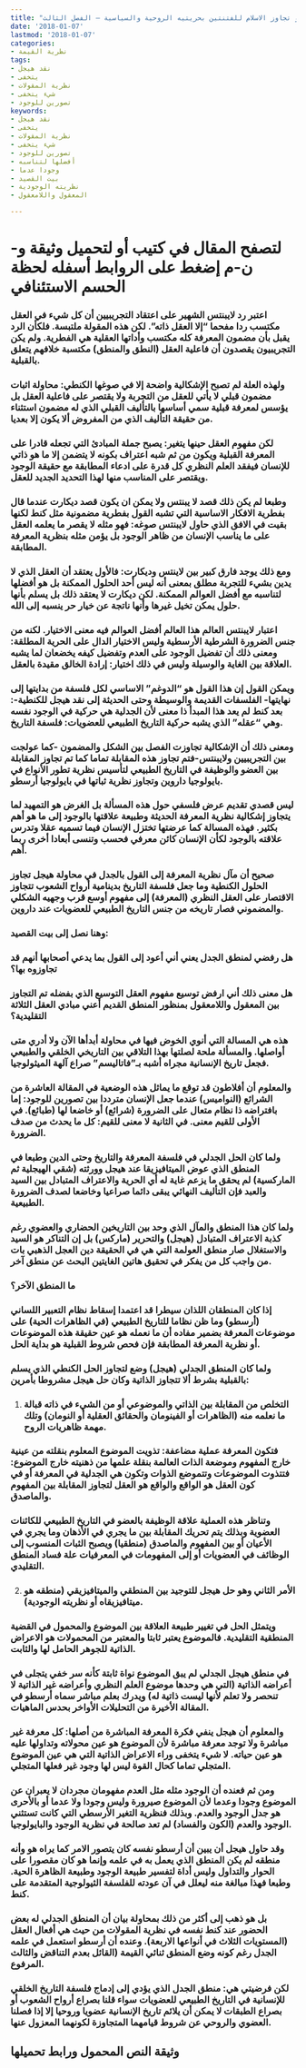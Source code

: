 ```yaml
---
title: "لحظة الحسم الاستئنافي، أو تجاوز الاسلام للفتنتين بحريتيه الروحية والسياسية – الفصل الثالث"
date: '2018-01-07'
lastmod: '2018-01-07'
categories:
- نظرية القيمة
tags:
- نقد هيجل
- يتخفى
- نظرية المقولات
- شيء يتخفى
- تصورين للوجود
keywords:
- نقد هيجل
- يتخفى
- نظرية المقولات
- شيء يتخفى
- تصورين للوجود
- أفضلها لتناسبه
- وجودا عدما
- بيت القصيد
- نظريته الوجودية
- المعقول واللامعقول

---
```

# **لتصفح المقال في كتيب أو لتحميل وثيقة و-ن-م إضغط على الروابط أسفله** **لحظة الحسم الاستئنافي**

### اعتبر رد لايبنتس الشهير على اعتقاد التجريبيين أن كل شيء في العقل مكتسب ردا مفحما “إلا العقل ذاته”. لكن هذه المقولة ملتبسة. فلكأن الرد يقبل بأن مضمون المعرفة كله مكتسب وأداتها العقلية هي الفطرية. ولم يكن التجريبيون يقصدون أن فاعلية العقل (النطق والمنطق) مكتسبة خلافهم يتعلق بالقبلية.

### ولهذه العلة لم تصبح الإشكالية واضحة إلا في صوغها الكنطي: محاولة اثبات مضمون قبلي لا يأتي للعقل من التجربة ولا يقتصر على فاعلية العقل بل يؤسس لمعرفة قبلية سمي أساسها بالتأليف القبلي الذي له مضمون استثناء من حقيقة التأليف الذي من المفروض ألا يكون إلا بعديا.

### لكن مفهوم العقل حينها يتغير: يصبح جملة المبادئ التي تجعله قادرا على المعرفة القبلية ويكون من ثم شبه اعتراف بكونه لا يتضمن إلا ما هو ذاتي للإنسان فيفقد العلم النظري كل قدرة على ادعاء المطابقة مع حقيقة الوجود ويقتصر على المناسب منها لهذا التحديد الجديد للعقل.

### وطبعا لم يكن ذلك قصد لا يبنتس ولا يمكن ان يكون قصد ديكارت عندما قال بفطرية الافكار الاساسية التي تشبه القول بفطرية مضمونية مثل كنط لكنها بقيت في الافق الذي حاول لايبنتس صوغه: فهو مثله لا يقصر ما يعلمه العقل على ما يناسب الإنسان من ظاهر الوجود بل يؤمن مثله بنظرية المعرفة المطابقة.

### ومع ذلك يوجد فارق كبير بين لاينتس وديكارت: فالأول يعتقد أن العقل الذي لا يدين بشيء للتجربة مطلق بمعنى أنه ليس أحد الحلول الممكنة بل هو أفضلها لتناسبه مع أفضل العوالم الممكنة. لكن ديكارت لا يعتقد ذلك بل يسلم بأنها حلول يمكن تخيل غيرها وأنها ناتجة عن خيار حر ينسبه إلى الله.

### اعتبار لايبنتس العالم هذا العالم أفضل العوالم فيه معنى الاختيار. لكنه من جنس الضرورة الشرطية الأرسطية وليس الاختيار الدال على الحرية المطلقة: ومعنى ذلك أن تفضيل الوجود على العدم وتفضيل كيفه يخضعان لما يشبه العلاقة بين الغاية والوسيلة وليس في ذلك اختيار: إرادة الخالق مقيدة بالعقل.

### ويمكن القول إن هذا القول هو “الدوغم” الاساسي لكل فلسفة من بدايتها إلى نهايتها- الفلسفات القديمة والوسيطة وحتى الحديثة إلى نقد هيجل للكنطية-: بعد كنط لم يعد هذا المبدأ ذا معنى لأن الجدلية هي حركية في الوجود نفسه وهي “عقله” الذي يشبه حركية التاريخ الطبيعي للعضويات: فلسفة التاريخ.

### ومعنى ذلك أن الإشكالية تجاوزت الفصل بين الشكل والمضمون -كما عولجت بين التجريبيين ولايبنتس-فتم تجاوز هذه المقابلة تماما كما تم تجاوز المقابلة بين العضو والوظيفة في التاريخ الطبيعي لتأسيس نظرية تطور الأنواع في بايولوجيا داروين وتجاوز نظرية ثباتها في بايولوجيا أرسطو.

### ليس قصدي تقديم عرض فلسفي حول هذه المسألة بل الغرض هو التمهيد لما يتجاوز إشكالية نظرية المعرفة الحديثة وطبيعة علاقتها بالوجود إلى ما هو أهم بكثير. فهذه المسالة كما عرضتها تختزل الإنسان فيما تسميه عقلا وتدرس علاقته بالوجود لكأن الإنسان كائن معرفي فحسب وتنسى أبعادا أخرى ربما أهم.

### صحيح أن مآل نظرية المعرفة إلى القول بالجدل في محاولة هيجل تجاوز الحلول الكنطية وما جعل فلسفة التاريخ بدينامية أرواح الشعوب تتجاوز الاقتصار على العقل النظري (المعرفة) إلى مفهوم أوسع قرب وجهيه الشكلي والمضموني فصار تاريخه من جنس التاريخ الطبيعي للعضويات عند داروين.

### وهنا نصل إلى بيت القصيد:

### هل رفضي لمنطق الجدل يعني أني أعود إلى القول بما يدعي أصحابها أنهم قد تجاوزوه بها؟

### هل معنى ذلك أني ارفض توسيع مفهوم العقل التوسيع الذي بفضله تم التجاوز بين المعقول واللامعقول بمنظور المنطق القديم أعني مبادي العقل الثلاثة التقليدية؟

### هذه هي المسالة التي أنوي الخوض فيها في محاولة أبدأها الآن ولا أدري متى أواصلها. والمسألة ملحة لصلتها بهذا التلاقي بين التاريخي الخلقي والطبيعي فجعل تاريخ الإنسانية مجراه أشبه بـ”فاتاليسم” صراع آلهة الميثولوجيا.

### والمعلوم أن أفلاطون قد توقع ما يماثل هذه الوضعية في المقالة العاشرة من الشرائع (النواميس) عندما جعل الإنسان مترددا بين تصورين للوجود: إما بافتراضه ذا نظام متعال على الضرورة (شرائع) أو خاضعا لها (طبائع). في الأولى للقيم معنى. في الثانية لا معنى للقيم: كل ما يحدث من صدف الضرورة.

### ولما كان الحل الجدلي في فلسفة المعرفة والتاريخ وحتى الدين وطبعا في المنطق الذي عوض الميتافيزيقا عند هيجل وورثته (شقي الهيجلية ثم الماركسية) لم يحقق ما يزعم غاية له أي الحرية والاعتراف المتبادل بين السيد والعبد فإن التأليف النهائي يبقى دائما صراعيا وخاضعا لصدف الضرورة الطبيعية.

### ولما كان هذا المنطق والمآل الذي وحد بين التاريخين الحضاري والعضوي رغم كذبة الاعتراف المتبادل (هيجل) والتحرير (ماركس) بل إن التناكر هو السيد والاستغلال صار منطق العولمة التي هي في الحقيقة دين العجل الذهبي بات من واجب كل من يفكر في تحقيق هاتين الغايتين البحث عن منطق آخر.

### ما المنطق الآخر؟

### إذا كان المنطقان اللذان سيطرا قد اعتمدا إسقاط نظام التعبير اللساني (أرسطو) وما ظن نظاما للتاريخ الطبيعي (في الظاهرات الحية) على موضوعات المعرفة بضمير مفاده أن ما نعمله هو عين حقيقة هذه الموضوعات أو نظرية المعرفة المطابقة فإن فحص شروط القبلية هو بداية الحل.

### ولما كان المنطق الجدلي (هيجل) وضع لتجاوز الحل الكنطي الذي يسلم بالقبلية بشرط ألا تتجاوز الذاتية وكان حل هيجل مشروطا بأمرين:

1. ### التخلص من المقابلة بين الذاتي والموضوعي أو من الشيء في ذاته قبالة ما نعلمه منه (الظاهرات أو الفينومان والحقائق العقلية أو النومان) وتلك مهمة ظاهريات الروح.

### فتكون المعرفة عملية مضاعفة: تذويت الموضوع المعلوم بنقلته من عينية خارج المفهوم وموضعة الذات العالمة بنقلة علمها من ذهنيته خارج الموضوع: فتتذوت الموضوعات وتتموضع الذوات وتكون هي الجدلية في المعرفة أو في كون العقل هو الواقع والواقع هو العقل لتجاوز المقابلة بين المفهوم والماصدق.

### وتناظر هذه العملية علاقة الوظيفة بالعضو في التاريخ الطبيعي للكائنات العضوية وبذلك يتم تحريك المقابلة بين ما يجري في الأذهان وما يجري في الأعيان أو بين المفهوم والماصدق (منطقيا) ويصبح الثبات المنسوب إلى الوظائف في العضويات أو إلى المفهومات في المعرفيات علة فساد المنطق التقليدي.

2. ### الأمر الثاني وهو حل هيجل للتوجيد بين المنطقي والميتافيزيقي (منطقه هو ميتافيزيقاه أو نظريته الوجودية).

### ويتمثل الحل في تغيير طبيعة العلاقة بين الموضوع والمحمول في القضية المنطقية التقليدية. فالموضوع يعتبر ثابتا والمعتبر من المحمولات هو الاعراض الذاتية للجوهر الحامل لها والثابت.

### في منطق هيجل الجدلي لم يبق الموضوع نواة ثابتة كأنه سر خفي يتجلى في أعراضه الذاتية (التي هي وحدها موضوع العلم النظري وأعراضه غير الذاتية لا تنحصر ولا تعلم لأنها ليست ذاتية له) ويدرك بعلم مباشر سماه أرسطو في المقالة الأخيرة من التحليلات الأواخر بحدس الماهيات.

### والمعلوم أن هيجل ينفي فكرة المعرفة المباشرة من أصلها: كل معرفة غير مباشرة ولا توجد معرفة مباشرة لأن الموضوع هو عين محولاته وتداولها عليه هو عين حياته. لا شيء يتخفى وراء الاعراض الذاتية التي هي عين الموضوع المتجلي تماما كحال القوة ليس لها وجود غير فعلها المتجلي.

### ومن ثم فعنده أن الوجود مثله مثل العدم مفهومان مجردان لا يعبران عن الموضوع وجودا وعدما لأن الموضوع صيرورة وليس وجودا ولا عدما أو بالأحرى هو جدل الوجود والعدم. وبذلك فنظرية التغير الأرسطي التي كانت تستثني الوجود والعدم (الكون والفساد) لم تعد صالحة في نظرية الوجود والبايولوجيا.

### وقد حاول هيجل أن يبين أن أرسطو نفسه كان يتصور الامر كما يراه هو وأنه منطقه لم يكن المنطق الذي يعمل به في علمه وإنما هو كان مقصورا على الحوار والتداول وليس أداة لتفسير طبيعة الوجود وطبيعة الظاهرة الحية. وطبعا فهذا مبالغة منه ليعلل في آن عودته للفلسفة الثيولوجية المتقدمة على كنط.

### بل هو ذهب إلى أكثر من ذلك بمحاولة بيان أن المنطق الجدلي له بعض الحضور عند كنط نفسه في نظرية المقولات من حيث هي أفعال العقل (المستويات الثلاث في أنواعها الاربعة). وعنده أن أرسطو استعمل في علمه الجدل رغم كونه وضع المنطق ثنائي القيمة (القائل بعدم التناقض والثالث المرفوع.

### لكن فرضيتي هي: منطق الجدل الذي يؤدي إلى إدماج فلسفة التاريخ الخلقي للإنسانية في التاريخ الطبيعي للعضويات سواء قلنا بصراع أرواح الشعوب أو بصراع الطبقات لا يمكن أن يلائم تاريخ الإنسانية عضويا وروحيا إلا إذا فصلنا العضوي والروحي عن شروط قيامهما المتجاوزة لكونهما المعزول عنها.

## وثيقة النص المحمول ورابط تحميلها

###